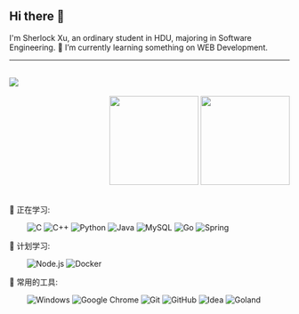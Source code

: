 ## Hi there 👋
 I'm Sherlock Xu, an ordinary student in HDU, majoring in Software Engineering. 🌱 I’m currently learning something on WEB Development.
*********

<!--
**Sherlockx21/Sherlockx21** is a ✨ _special_ ✨ repository because its `README.md` (this file) appears on your GitHub profile.

Here are some ideas to get you started:

- 🔭 I’m currently working on ...
- 🌱 I’m currently learning ...
- 👯 I’m looking to collaborate on ...
- 🤔 I’m looking for help with ...
- 💬 Ask me about ...
- 📫 How to reach me: ...
- 😄 Pronouns: ...
- ⚡ Fun fact: ...
-->


<br>

<!-- GitHub奖杯🏆 -->
<div align="left"><img  src="https://github-profile-trophy.vercel.app/?username=Sherlockx21&theme=gruvbox&row=1&column=6&no-frame=true&no-bg=true" /></div>
<br>

<!-- GitHub数据统计 -->
<div align="right">
  <img height="160px" src="https://github-readme-stats.vercel.app/api?username=Sherlockx21&hide_title=true&hide_border=true&show_icons=trueline_height=21&theme=tokyonight" />
  <img height="160px" src="https://github-readme-stats.vercel.app/api/top-langs/?username=Sherlockx21&hide_title=true&hide_border=true&layout=compact&langs_count=6&theme=tokyonight" />
</div>
<br>



💪 正在学习: 

&emsp;&emsp;
![C](https://img.shields.io/badge/-C-35363A?style=plastic&logo=c&logoColor=#A8B9CC)
![C++](https://img.shields.io/badge/-C++-35363A?style=plastic&logo=c++&logoColor=#00599C)
![Python](https://img.shields.io/badge/-Python-35363A?style=plastic&logo=Python&logoColor=#3776AB)
![Java](https://img.shields.io/badge/-Java-35363A?style=plasticre&logo=Java)
![MySQL](https://img.shields.io/badge/-Mysql-35363A?style=plastic&logo=mysql&logoColor=#4479A1)
![Go](https://img.shields.io/badge/-Go-35363A?style=plastic&logo=go&logoColor=#00ADD8)
![Spring](https://img.shields.io/badge/-Spring-35363A?style=plastic&logo=spring&logoColor=#6DB33F)



🧠 计划学习:

&emsp;&emsp;
![Node.js](https://img.shields.io/badge/-Node.js-35363A?style=plastic&logo=Node.js&logoColor=339933)
![Docker](https://img.shields.io/badge/-Docker-35363A?style=plastic&logo=docker)


🧰 常用的工具:

&emsp;&emsp; 
![Windows](https://img.shields.io/badge/Windows-0078D6?style=plasticre&logo=windows&logoColor=white)
![Google Chrome](https://img.shields.io/badge/Chrome-4285F4?style=plastic&logo=GoogleChrome&logoColor=white)
![Git](https://img.shields.io/badge/-Git-FCC624?style=plastic&logo=git)
![GitHub](https://img.shields.io/badge/-GitHub-pink?style=plastic&logo=github)
![Idea](https://img.shields.io/badge/-IntelliJIDEA-35363A?style=plastic&logo=IntelliJIDEA&logoColor=57BDD7)
![Goland](https://img.shields.io/badge/-GoLand-35363A?style=plastic&logo=goland&logoColor=57BDD7)
